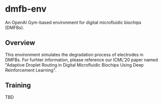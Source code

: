 # dmfb-env
An OpenAI Gym-based environment for digital microfluidic biochips (DMFBs).

## Overview
This environment simulates the degradation process of electrodes in DMFBs. For furhter information, please reference our ICML'20 paper named "Adaptive Droplet Routing in Digital Microfluidic Biochips Using Deep Reinforcement Learning".

## Training
TBD
